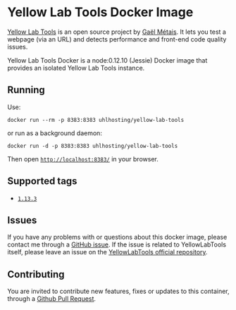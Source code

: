 # Yellow Lab Tools Docker Image

[Yellow Lab Tools](https://github.com/gmetais/YellowLabTools) is an open source project by [Gaël Métais](http://www.gaelmetais.com/). 
It lets you test a webpage (via an URL) and detects performance and front-end code quality issues.

Yellow Lab Tools Docker is a node:0.12.10 (Jessie) Docker image that provides an isolated Yellow Lab Tools instance.


## Running

Use:
```
docker run --rm -p 8383:8383 uhlhosting/yellow-lab-tools
```

or run as a background daemon:

```
docker run -d -p 8383:8383 uhlhosting/yellow-lab-tools
```

Then open [`http://localhost:8383/`](http://localhost:8383/) in your browser.


## Supported tags

* [`1.13.3`](https://github.com/uhlhosting/docker-yellowlabtools/blob/master/Dockerfile) 

## Issues

If you have any problems with or questions about this docker image, please contact me through a [GitHub issue](https://github.com/uhlhosting/docker-yellowlabtools/issues). 
If the issue is related to YellowLabTools itself, please leave an issue on the [YellowLabTools official repository](https://github.com/gmetais/YellowLabTools).


## Contributing

You are invited to contribute new features, fixes or updates to this container, through a [Github Pull Request](https://github.com/uhlhosting/docker-yellowlabtools/pulls).
